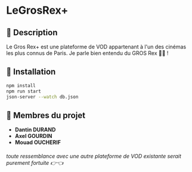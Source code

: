 # LeGrosRex+

## 🤔 Description

Le Gros Rex+ est une plateforme de VOD appartenant à l'un des cinémas les plus connus de Paris. Je parle bien entendu du GROS Rex 🦖✨ !

## 🚀 Installation

```bash
npm install
npm run start
json-server --watch db.json
```

## 🗿 Membres du projet

- **Dantin DURAND**
- **Axel GOURDIN**
- **Mouad OUCHERIF**

###### toute ressemblance avec une autre plateforme de VOD existante serait purement fortuite 👉👈

